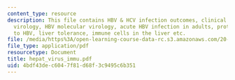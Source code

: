```yaml
---
content_type: resource
description: This file contains HBV & HCV infection outcomes, clinical features, molecular
  virology, HBV molecular virology, acute HBV infection in adults, protective immunity
  to HBV, liver tolerance, immune cells in the liver etc.
file: /media/https%3A/open-learning-course-data-rc.s3.amazonaws.com/20-450-molecular-and-cellular-pathophysiology-be-450-spring-2005/4bdf43dec6047f81d68f3c9495c6b351_hepat_virus_immu.pdf
file_type: application/pdf
resourcetype: Document
title: hepat_virus_immu.pdf
uid: 4bdf43de-c604-7f81-d68f-3c9495c6b351
---
```

